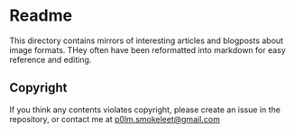 # Readme
This directory contains mirrors of interesting articles and blogposts about image formats. THey often have been reformatted into markdown for easy reference and editing.

## Copyright
If you think any contents violates copyright, please create an issue in the repository, or contact me at [p0lm.smokeleet@gmail.com](mailto:p0lm.smokeleet@gmail.com)
